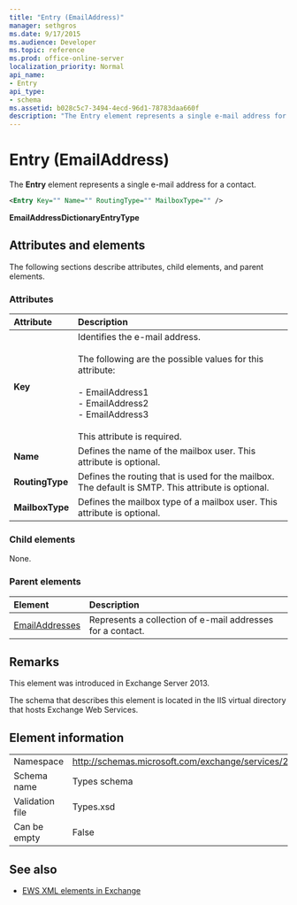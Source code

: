 ```yaml
---
title: "Entry (EmailAddress)"
manager: sethgros
ms.date: 9/17/2015
ms.audience: Developer
ms.topic: reference
ms.prod: office-online-server
localization_priority: Normal
api_name:
- Entry
api_type:
- schema
ms.assetid: b028c5c7-3494-4ecd-96d1-78783daa660f
description: "The Entry element represents a single e-mail address for a contact."
---
```


# Entry (EmailAddress)

The **Entry** element represents a single e-mail address for a contact. 
  
```XML
<Entry Key="" Name="" RoutingType="" MailboxType="" />
```

**EmailAddressDictionaryEntryType**

## Attributes and elements

The following sections describe attributes, child elements, and parent elements.
  
### Attributes

|**Attribute**|**Description**|
|:-----|:-----|
|**Key** <br/> | Identifies the e-mail address.<br/><br/>The following are the possible values for this attribute:<br/><br/>-  EmailAddress1  <br/>-  EmailAddress2  <br/>-  EmailAddress3 <br/><br/>  This attribute is required.  <br/> |
|**Name** <br/> |Defines the name of the mailbox user. This attribute is optional.  <br/> |
|**RoutingType** <br/> |Defines the routing that is used for the mailbox. The default is SMTP. This attribute is optional.  <br/> |
|**MailboxType** <br/> |Defines the mailbox type of a mailbox user. This attribute is optional.  <br/> |
   
### Child elements

None.
  
### Parent elements

|**Element**|**Description**|
|:-----|:-----|
|[EmailAddresses](emailaddresses.md) <br/> |Represents a collection of e-mail addresses for a contact.  <br/> |
   
## Remarks

This element was introduced in Exchange Server 2013.
  
The schema that describes this element is located in the IIS virtual directory that hosts Exchange Web Services.
  
## Element information

|||
|:-----|:-----|
|Namespace  <br/> |http://schemas.microsoft.com/exchange/services/2006/types  <br/> |
|Schema name  <br/> |Types schema  <br/> |
|Validation file  <br/> |Types.xsd  <br/> |
|Can be empty  <br/> |False  <br/> |
   
## See also

- [EWS XML elements in Exchange](ews-xml-elements-in-exchange.md)

